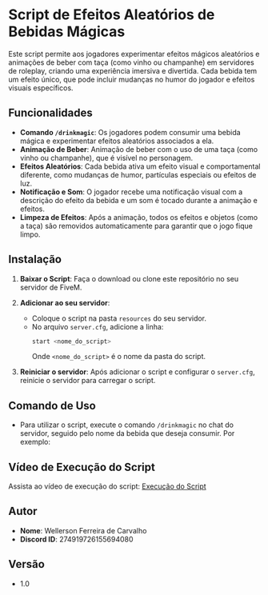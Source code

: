 # Script de Efeitos Aleatórios de Bebidas Mágicas

Este script permite aos jogadores experimentar efeitos mágicos aleatórios e animações de beber com taça (como vinho ou champanhe) em servidores de roleplay, criando uma experiência imersiva e divertida. Cada bebida tem um efeito único, que pode incluir mudanças no humor do jogador e efeitos visuais específicos.

## Funcionalidades

- **Comando `/drinkmagic`**: Os jogadores podem consumir uma bebida mágica e experimentar efeitos aleatórios associados a ela.
- **Animação de Beber**: Animação de beber com o uso de uma taça (como vinho ou champanhe), que é visível no personagem.
- **Efeitos Aleatórios**: Cada bebida ativa um efeito visual e comportamental diferente, como mudanças de humor, partículas especiais ou efeitos de luz.
- **Notificação e Som**: O jogador recebe uma notificação visual com a descrição do efeito da bebida e um som é tocado durante a animação e efeitos.
- **Limpeza de Efeitos**: Após a animação, todos os efeitos e objetos (como a taça) são removidos automaticamente para garantir que o jogo fique limpo.

## Instalação

1. **Baixar o Script**: Faça o download ou clone este repositório no seu servidor de FiveM.
2. **Adicionar ao seu servidor**:
   - Coloque o script na pasta `resources` do seu servidor.
   - No arquivo `server.cfg`, adicione a linha:  
     ```bash
     start <nome_do_script>
     ```
     Onde `<nome_do_script>` é o nome da pasta do script.

3. **Reiniciar o servidor**: Após adicionar o script e configurar o `server.cfg`, reinicie o servidor para carregar o script.

## Comando de Uso

- Para utilizar o script, execute o comando `/drinkmagic` no chat do servidor, seguido pelo nome da bebida que deseja consumir. Por exemplo:

## Vídeo de Execução do Script

Assista ao vídeo de execução do script: [Execução do Script](https://drive.google.com/file/d/1ADZTlegLyfen2dROxD9xY6vLoLhRMJrC/view?usp=sharing)

## Autor

- **Nome**: Wellerson Ferreira de Carvalho  
- **Discord ID**: 274919726155694080

## Versão

- 1.0
